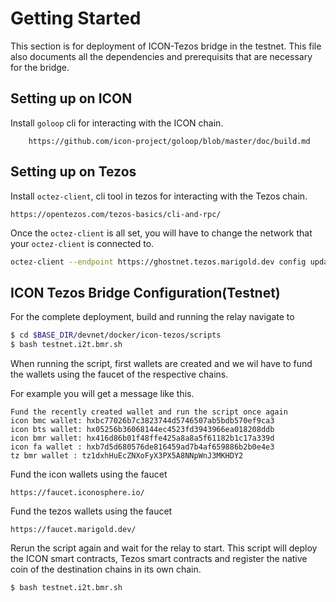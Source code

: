 # Getting Started 
This section is for deployment of ICON-Tezos bridge in the testnet. This file also documents all the dependencies and prerequisits that are necessary for the bridge. 

## Setting up on ICON
Install `goloop` cli for interacting with the ICON chain. 

```
    https://github.com/icon-project/goloop/blob/master/doc/build.md
```

## Setting up on Tezos 
Install `octez-client`, cli tool in tezos for interacting with the Tezos chain.

```
https://opentezos.com/tezos-basics/cli-and-rpc/
```
Once the `octez-client` is all set, you will have to change the network that your `octez-client` is connected to.

```sh
octez-client --endpoint https://ghostnet.tezos.marigold.dev config update
```

## ICON Tezos Bridge Configuration(Testnet)
For the complete deployment, build and running the relay navigate to 
```sh
$ cd $BASE_DIR/devnet/docker/icon-tezos/scripts
$ bash testnet.i2t.bmr.sh
```
When running the script, first wallets are created and we wil have to fund the wallets using the faucet of the respective chains.

For example you will get a message like this.
```
Fund the recently created wallet and run the script once again
icon bmc wallet: hxbc77026b7c3823744d5746507ab5bdb570ef9ca3
icon bts wallet: hx05256b36068144ec4523fd3943966ea018208ddb
icon bmr wallet: hx416d86b01f48ffe425a8a8a5f61182b1c17a339d
icon fa wallet : hxb7d5d680576de816459ad7b4af659886b2b0e4e3
tz bmr wallet : tz1dxhHuEcZNXoFyX3PX5A8NNpWnJ3MKHDY2
```
Fund the icon wallets using the faucet
```
https://faucet.iconosphere.io/
```
Fund the tezos wallets using the faucet
```
https://faucet.marigold.dev/
```

Rerun the script again and wait for the relay to start. This script will deploy the ICON smart contracts, Tezos smart contracts and register the native coin of the destination chains in its own chain. 

```sh
$ bash testnet.i2t.bmr.sh
```
